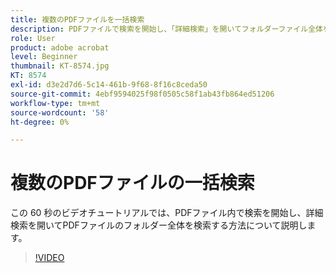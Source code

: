 ```yaml
---
title: 複数のPDFファイルを一括検索
description: PDFファイルで検索を開始し、「詳細検索」を開いてフォルダーファイル全体をPDFします
role: User
product: adobe acrobat
level: Beginner
thumbnail: KT-8574.jpg
KT: 8574
exl-id: d3e2d7d6-5c14-461b-9f68-8f16c8ceda50
source-git-commit: 4ebf9594025f98f0505c58f1ab43fb864ed51206
workflow-type: tm+mt
source-wordcount: '58'
ht-degree: 0%

---
```


# 複数のPDFファイルの一括検索

この 60 秒のビデオチュートリアルでは、PDFファイル内で検索を開始し、詳細検索を開いてPDFファイルのフォルダー全体を検索する方法について説明します。

>[!VIDEO](https://video.tv.adobe.com/v/336363?quality=12&learn=on&hidetitle=true)
